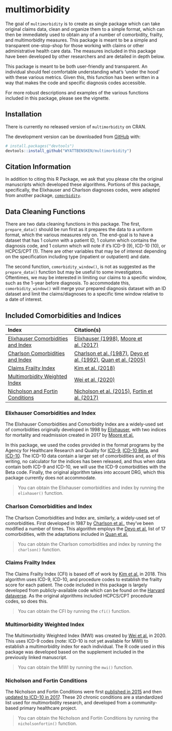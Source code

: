 
<!-- README.md is generated from README.Rmd. Please edit that file -->

# multimorbidity

<!-- badges: start -->
<!-- badges: end -->

The goal of `multimorbidity` is to create as single package which can
take original claims data, clean and organize them to a simple format,
which can then be immediately used to obtain any of a number of
comorbidity, frailty, and multimorbidity measures. This package is meant
to be a simple and transparent one-stop-shop for those working with
claims or other administrative health care data. The measures included
in this package have been developed by other researchers and are
detailed in depth below.

This package is meant to be both user-friendly and transparent. An
individual should feel comfortable understanding what’s ‘under the hood’
with these various metrics. Given this, this function has been written
in a way that makes the code and specific diagnosis codes accessible.

For more robust descriptions and examples of the various functions
included in this package, please see the vignette.

## Installation

There is currently no released version of `multimorbidity` on CRAN.

The development version can be downloaded from
[GitHub](https://github.com/) with:

``` r
# install.packages("devtools")
devtools::install_github("WYATTBENSKEN/multimorbidity")
```

## Citation Information

In addition to citing this R Package, we ask that you please cite the
original manuscripts which developed these algorithms. Portions of this
package, specifically, the Elixhauser and Charlson diagnoses codes, were
adapted from another package,
[`comorbidity`](https://github.com/ellessenne/comorbidity).

## Data Cleaning Functions

There are two data cleaning functions in this package. The first,
`prepare_data()` should be run first as it prepares the data to a
uniform format, which the various measures rely on. The end-goal is to
have a dataset that has 1 column with a patient ID, 1 column which
contains the diagnosis code, and 1 column which will note if it’s ICD-9
(9), ICD-10 (10), or HCPCS/CPT (1). There are other variables that may
be of interest depending on the specification including type (inpatient
or outpatient) and date.

The second function, `comorbidity_window()`, is not as suggested as the
`prepare_data()` function but may be useful to some investigators.
Oftentimes, we may be interested in limiting our claims to a specific
window, such as the 1-year before diagnosis. To accommodate this,
`comorbidity_window()` will merge your prepared diagnosis dataset with
an ID dataset and limit the claims/diagnoses to a specific time window
relative to a date of interest.

## Included Comorbidities and Indices

| Index                                                                     | Citation(s)                                                                                                                                                                                         |
|:--------------------------------------------------------------------------|:----------------------------------------------------------------------------------------------------------------------------------------------------------------------------------------------------|
| [Elixhauser Comorbidities and Index](#elixhauser-comorbidities-and-index) | [Elixhauser (1998)](https://pubmed.ncbi.nlm.nih.gov/9431328/), [Moore et al. (2017)](https://pubmed.ncbi.nlm.nih.gov/28498196/)                                                                     |
| [Charlson Comorbidities and Index](#charlson-comorbidities-and-index)     | [Charlson et al. (1987)](https://pubmed.ncbi.nlm.nih.gov/3558716/), [Deyo et al. (1992)](https://pubmed.ncbi.nlm.nih.gov/1607900/), [Quan et al. (2005)](https://pubmed.ncbi.nlm.nih.gov/16224307/) |
| [Claims Frailty Index](#claims-frailty-index)                             | [Kim et al. (2018)](https://pubmed.ncbi.nlm.nih.gov/29244057/)                                                                                                                                      |
| [Multimorbidity Weighted Index](#multimorbidity-weighted-index)           | [Wei et al. (2020)](https://pubmed.ncbi.nlm.nih.gov/31917465/)                                                                                                                                      |
| [Nicholson and Fortin Conditions](#nicholson-and-fortin-conditions)       | [Nicholson et al. (2015)](https://www.ncbi.nlm.nih.gov/pmc/articles/PMC5636032/), [Fortin et al. (2017)](https://www.ncbi.nlm.nih.gov/pmc/articles/PMC5772378/)                                     |

### Elixhauser Comorbidities and Index

The Elixhauser Comorbidities and Comorbidity Index are a widely-used set
of comorbidities originally developed in 1998 by
[Elixhauser](https://pubmed.ncbi.nlm.nih.gov/9431328/), with two indices
for mortality and readmission created in 2017 by [Moore et
al.](https://pubmed.ncbi.nlm.nih.gov/28498196/)

In this package, we used the codes provided in the format programs by
the Agency for Healthcare Research and Quality for
[ICD-9](https://www.hcup-us.ahrq.gov/toolssoftware/comorbidity/comorbidity.jsp),
[ICD-10
Beta](https://www.hcup-us.ahrq.gov/toolssoftware/comorbidityicd10/comorbidity_icd10_archive.jsp),
and
[ICD-10](https://www.hcup-us.ahrq.gov/toolssoftware/comorbidityicd10/comorbidity_icd10.jsp).
The ICD-10 data contain a larger set of comorbidities and, as of this
writing, no calculator for the indices has been released, and thus when
data contain both ICD-9 and ICD-10, we will use the ICD-9 comorbidities
with the Beta code. Finally, the original algorithm takes into account
DRG, which this package currently does not accommodate.

> You can obtain the Elixhauser comorbidities and index by running the
> `elixhauer()` function.

### Charlson Comorbidities and Index

The Charlson Comorbidities and Index are, similarly, a widely-used set
of comorbidities. First developed in 1987 by [Charlson et
al.](https://pubmed.ncbi.nlm.nih.gov/3558716/), they’ve been modified a
number of times. This algorithm employs the [Deyo et
al.](https://pubmed.ncbi.nlm.nih.gov/1607900/) list of 17 comorbidities,
with the adaptations included in [Quan et
al.](https://pubmed.ncbi.nlm.nih.gov/16224307/)

> You can obtain the Charlson comorbidities and index by running the
> `charlson()` function.

### Claims Frailty Index

The Claims Frailty Index (CFI) is based off of work by [Kim et
al.](https://pubmed.ncbi.nlm.nih.gov/29244057/) in 2018. This algorithm
uses ICD-9, ICD-10, and procedure codes to establish the frailty score
for each patient. The code included in this package is largely developed
from publicly-available code which can be found on the [Harvard
dataverse](https://dataverse.harvard.edu/dataverse/cfi). As the original
algorithms included HCPCS/CPT procedure codes, so does this.

> You can obtain the CFI by running the `cfi()` function.

### Multimorbidity Weighted Index

The Multimorbidity Weighted Index (MWI) was created by [Wei et
al.](https://pubmed.ncbi.nlm.nih.gov/31917465/) in 2020. This uses ICD-9
codes (note: ICD-10 is not yet available for MWI) to establish a
multimorbidity index for each individual. The R code used in this
package was developed based on the supplement included in the previously
linked manuscript.

> You can obtain the MWI by running the `mwi()` function.

### Nicholson and Fortin Conditions

The Nicholson and Fortin Conditions were first [published in
2015](https://www.ncbi.nlm.nih.gov/pmc/articles/PMC5636032/) and then
[updated to ICD-10 in
2017](https://www.ncbi.nlm.nih.gov/pmc/articles/PMC5772378/). These 20
chronic conditions are a standardized list used for multimorbidity
research, and developed from a community-based primary healthcare
project.

> You can obtain the Nicholson and Fortin Conditions by running the
> `nicholsonfortin()` function.
